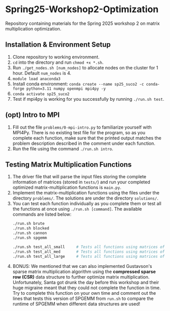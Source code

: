 # Spring25-Workshop2-Optimization

Repository containing materials for the Spring 2025 workshop 2 on matrix multiplication optimization.

## Installation & Environment Setup

1. Clone repository to working environment. 
2. `cd` into the directory and run `chmod +x *.sh`.
3. Run `./get_nodes.sh [num_nodes]` to allocate nodes on the cluster for 1 hour. Default `num_nodes` is 4. 
4. `module load anaconda3`
5. Install conda environment: `conda create --name sp25_suco2 -c conda-forge python=3.11 numpy openmpi mpi4py -y`
6. `conda activate sp25_suco2`
7. Test if mpi4py is working for you successfully by running `./run.sh test`.

## (opt) Intro to MPI

1. Fill out the file `problems/0-mpi-intro.py` to familiarize yourself with MPI4Py. There is no existing test file for the program, so as you complete each function, make sure that the printed output matches the problem description described in the comment under each function.
2. Run the file using the command `./run.sh intro`.

## Testing Matrix Multiplication Functions

1. The driver file that will parse the input files storing the complete information of matrices (stored in `tests/`) and run your completed optimized matrix-multiplication functions is `main.py`. 
2. Implement the matrix-multiplication functions using the files under the directory `problems/`. The solutions are under the directory `solutions/`.
3. You can test each function individually as you complete them or test all the functions at once using `./run.sh [command]`. The available commands are listed below:
    ```bash
    ./run.sh brute
    ./run.sh blocked
    ./run.sh cannon
    ./run.sh spgemm

    ./run.sh test_all_small     # Tests all functions using matrices of size (11 x 11)
    ./run.sh test_all_med       # Tests all functions using matrices of size (9914 x 9914)
    ./run.sh test_all_large     # Tests all functions using matrices of size (77360 x 77360)
    ```
4. BONUS: We mentioned that we can also implemented Gustavson's sparse matrix multiplication algorithm using the **compressed sparse row (CSR)** data structure to further optimize matrix multiplication. Unfortunately, Santa got drunk the day before this workshop and their huge migraine meant that they could not complete the function in time. Try to complete this function on your own time and comment out the lines that tests this version of SPGEMM from `run.sh` to compare the runtime of SPGEMM when different data structures are used!